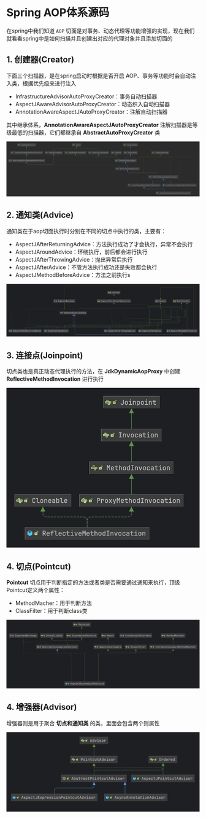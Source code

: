 # Spring AOP体系源码

在spring中我们知道 `AOP` 切面是对事务、动态代理等功能增强的实现，现在我们就看看spring中是如何扫描并且创建出对应的代理对象并且添加切面的

 ## 1. 创建器(Creator)

下面三个扫描器，是在spring启动时根据是否开启 AOP、事务等功能时会自动注入类，根据优先级来进行注入

- InfrastructureAdvisorAutoProxyCreator：事务自动扫描器
- AspectJAwareAdvisorAutoProxyCreator：动态织入自动扫描器
- AnnotationAwareAspectJAutoProxyCreator：注解自动扫描器

其中继承体系，**AnnotationAwareAspectJAutoProxyCreator** 注解扫描器是等级最低的扫描器，它们都继承自 **AbstractAutoProxyCreator** 类

![](images/AnnotationAwareAspectJAutoProxyCreator.png)

## 2. 通知类(Advice)

通知类在于aop切面执行时分别在不同的切点中执行的类，主要有：

- AspectJAfterReturningAdvice：方法执行成功了才会执行，异常不会执行
- AspectJAroundAdvice：环绕执行，前后都会进行执行
- AspectJAfterThrowingAdvice：抛出异常后执行
- AspectJAfterAdvice：不管方法执行成功还是失败都会执行
- AspectJMethodBeforeAdvice：方法之前执行s

![image-20240429162218291](images/image-20240429162218291.png)

## 3. 连接点(Joinpoint)

切点类也是真正动态代理执行的方法，在 **JdkDynamicAopProxy** 中创建 **ReflectiveMethodInvocation** 进行执行

![image-20240429162854006](images/image-20240429162854006.png)

## 4. 切点(Pointcut)

**Pointcut** 切点用于判断指定的方法或者类是否需要通过通知来执行，顶级 Pointcut定义两个属性：

- MethodMacher：用于判断方法
- ClassFilter：用于判断class类

![image-20240429163818830](images/image-20240429163818830.png)

## 4. 增强器(Advisor)

增强器则是用于聚合 **切点和通知类** 的类，里面会包含两个则属性

![image-20240429163450449](images/image-20240429163450449.png)
